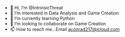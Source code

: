 - 👋 Hi, I’m @IntrinsicThreat
- 👀 I’m interested in Data Analysis and Game Creation
- 🌱 I’m currently learning Python
- 💞️ I’m looking to collaborate on Game Creation
- 📫 How to reach me...Email aconrad217@icloud.com

<!---
IntrinsicThreat/IntrinsicThreat is a ✨ special ✨ repository because its `README.md` (this file) appears on your GitHub profile.
You can click the Preview link to take a look at your changes.
--->
